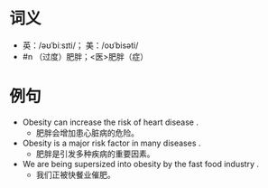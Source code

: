 # 词义
- 英：/əʊˈbiːsɪti/； 美：/oʊˈbisəti/
- #n （过度）肥胖；<医>肥胖（症）
# 例句
- Obesity can increase the risk of heart disease .
	- 肥胖会增加患心脏病的危险。
- Obesity is a major risk factor in many diseases .
	- 肥胖是引发多种疾病的重要因素。
- We are being supersized into obesity by the fast food industry .
	- 我们正被快餐业催肥。
